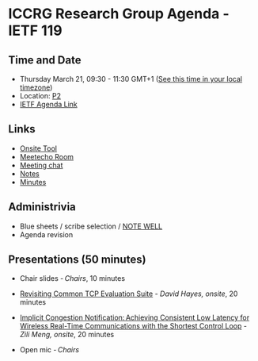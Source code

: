 # ICCRG Research Group Agenda - IETF 119

## Time and Date

* Thursday March 21, 09:30 - 11:30 GMT+1 ([See this time in your local timezone](https://www.timeanddate.com/worldclock/fixedtime.html?msg=ICCRG+at+IETF+119&iso=20240321T0930&p1=47&ah=2))
* Location: [P2](https://datatracker.ietf.org/meeting/119/floor-plan?room=p2)
* [IETF Agenda Link](https://datatracker.ietf.org/meeting/119/agenda/?show=iccrg)

## Links

* [Onsite Tool](https://meetings.conf.meetecho.com/onsite119/?group=iccrg&short=iccrg&item=1)
* [Meetecho Room](https://meetings.conf.meetecho.com/ietf119/?group=iccrg&short=iccrg&item=1)
* [Meeting chat](https://zulip.ietf.org/#narrow/stream/iccrg)
* [Notes](https://notes.ietf.org/notes-ietf-119-iccrg) 
* [Minutes](https://datatracker.ietf.org/doc/minutes-119-iccrg/)

## Administrivia

* Blue sheets / scribe selection / [NOTE WELL](https://www.irtf.org/policies/irtf-note-well-2021-05.pdf) 
* Agenda revision

## Presentations (50 minutes)

- Chair slides - _Chairs_, 10 minutes
- [Revisiting Common TCP Evaluation Suite](https://datatracker.ietf.org/doc/draft-irtf-iccrg-tcpeval/) - _David Hayes, onsite_, 20 minutes
- [Implicit Congestion Notification: Achieving Consistent Low Latency for Wireless Real-Time Communications with the Shortest Control Loop](https://zilimeng.com/papers/zhuge-sigcomm22.pdf) - _Zili Meng, onsite_, 20 minutes

- Open mic - _Chairs_

